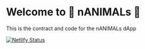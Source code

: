 # Welcome to 🐻 nANIMALs 🐻

This is the contract and code for the nANIMALs dApp

[![Netlify Status](https://api.netlify.com/api/v1/badges/b6d823ce-9914-4400-b036-993fe5d3b37e/deploy-status)](https://app.netlify.com/sites/pensive-liskov-b69edf/deploys)

